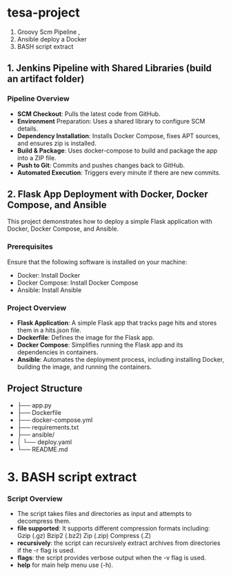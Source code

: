 # tesa-project
1. Groovy Scm Pipeline ,
2. Ansible deploy a Docker 
3. BASH script extract 

## 1. Jenkins Pipeline with Shared Libraries (build an artifact folder)
### Pipeline Overview 
- **SCM Checkout**: Pulls the latest code from GitHub.
- **Environment** Preparation: Uses a shared library to configure SCM details.
- **Dependency Installation**: Installs Docker Compose, fixes APT sources, and ensures zip is installed.
- **Build & Package**: Uses docker-compose to build and package the app into a ZIP file.
- **Push to Git**: Commits and pushes changes back to GitHub.
- **Automated Execution**: Triggers every minute if there are new commits.



## 2. Flask App Deployment with Docker, Docker Compose, and Ansible
This project demonstrates how to deploy a simple Flask application with Docker, Docker Compose, and Ansible.

### Prerequisites
Ensure that the following software is installed on your machine:
- Docker: Install Docker
- Docker Compose: Install Docker Compose
- Ansible: Install Ansible
### Project Overview
- **Flask Application**: A simple Flask app that tracks page hits and stores them in a hits.json file.
- **Dockerfile**: Defines the image for the Flask app.
- **Docker Compose**: Simplifies running the Flask app and its dependencies in containers.
- **Ansible**: Automates the deployment process, including installing Docker, building the image, and running the containers.

## Project Structure

* ├── app.py                
* ├── Dockerfile            
* ├── docker-compose.yml   
* ├── requirements.txt     
* ├── ansible/              
* │   └── deploy.yaml       
* └── README.md           

# 3. BASH script extract
### Script Overview
- The script takes files and directories as input and attempts to decompress them.
- **file supported**: It supports different compression formats
including:
Gzip (.gz)
Bzip2 (.bz2)
Zip (.zip)
Compress (.Z)
- **recursively**: the script can recursively extract archives from directories if the -r flag is used.
- **flags**: the script provides verbose output when the -v flag is used.
- **help** for main help menu use (-h).